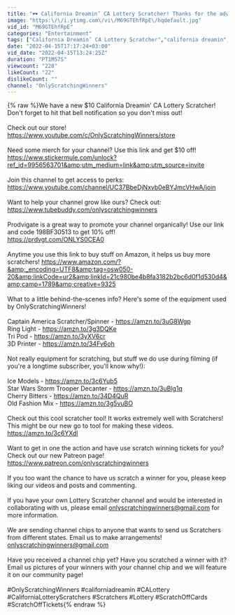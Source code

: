 ```yaml
---
title: "🕶 California Dreamin’ CA Lottery Scratcher! Thanks for the advice @scratcher king"
image: "https:\/\/i.ytimg.com\/vi\/M69GTEhfRpE\/hqdefault.jpg"
vid_id: "M69GTEhfRpE"
categories: "Entertainment"
tags: ["California Dreamin’ CA Lottery Scratcher","california dreamin","california dreamin scratcher"]
date: "2022-04-15T17:17:24+03:00"
vid_date: "2022-04-15T13:24:25Z"
duration: "PT1M57S"
viewcount: "228"
likeCount: "22"
dislikeCount: ""
channel: "OnlyScratchingWinners"
---
```

{% raw %}We have a new $10 California Dreamin' CA Lottery Scratcher!  Don't forget to hit that bell notification so you don't miss out!<br /><br />Check out our store! <a rel="nofollow" target="blank" href="https://www.youtube.com/c/OnlyScratchingWinners/store">https://www.youtube.com/c/OnlyScratchingWinners/store</a><br /><br />Need some merch for your channel?  Use this link and get $10 off! <a rel="nofollow" target="blank" href="https://www.stickermule.com/unlock?ref_id=9956563701&amp;utm_medium=link&amp;utm_source=invite">https://www.stickermule.com/unlock?ref_id=9956563701&amp;utm_medium=link&amp;utm_source=invite</a><br /><br />Join this channel to get access to perks:<br /><a rel="nofollow" target="blank" href="https://www.youtube.com/channel/UC37BbeDjNxvb0eBYJmcVHwA/join">https://www.youtube.com/channel/UC37BbeDjNxvb0eBYJmcVHwA/join</a><br /><br />Want to help your channel grow like ours? Check out: <a rel="nofollow" target="blank" href="https://www.tubebuddy.com/onlyscratchingwinners">https://www.tubebuddy.com/onlyscratchingwinners</a><br /><br />Prodvigate is a great way to promote your channel organically!  Use our link and code 198BF30513  to get 10% off!<br /><a rel="nofollow" target="blank" href="https://prdvgt.com/ONLYS0CEA0">https://prdvgt.com/ONLYS0CEA0</a><br /><br />Anytime you use this link to buy stuff on Amazon, it helps us buy more scratchers! <a rel="nofollow" target="blank" href="https://www.amazon.com/?&amp;_encoding=UTF8&amp;tag=osw050-20&amp;linkCode=ur2&amp;linkId=21c980be4b8fa3182b2bc6d0f1d530d4&amp;camp=1789&amp;creative=9325">https://www.amazon.com/?&amp;_encoding=UTF8&amp;tag=osw050-20&amp;linkCode=ur2&amp;linkId=21c980be4b8fa3182b2bc6d0f1d530d4&amp;camp=1789&amp;creative=9325</a><br /><br />What to a little behind-the-scenes info? Here's some of the equipment used by OnlyScratchingWinners!<br /><br />Captain America Scratcher/Spinner - <a rel="nofollow" target="blank" href="https://amzn.to/3uG8Wgp">https://amzn.to/3uG8Wgp</a><br />Ring Light - <a rel="nofollow" target="blank" href="https://amzn.to/3g3DQKe">https://amzn.to/3g3DQKe</a><br />Tri Pod - <a rel="nofollow" target="blank" href="https://amzn.to/3yXV6cr">https://amzn.to/3yXV6cr</a><br />3D Printer - <a rel="nofollow" target="blank" href="https://amzn.to/34Fv6oh">https://amzn.to/34Fv6oh</a><br /><br />Not really equipment for scratching, but stuff we do use during filming (if you're a longtime subscriber, you'll know why!):<br /><br />Ice Models - <a rel="nofollow" target="blank" href="https://amzn.to/3c6Yub5">https://amzn.to/3c6Yub5</a><br />Star Wars Storm Trooper Decanter - <a rel="nofollow" target="blank" href="https://amzn.to/3uBlg1q">https://amzn.to/3uBlg1q</a><br />Cherry Bitters - <a rel="nofollow" target="blank" href="https://amzn.to/34D4QuR">https://amzn.to/34D4QuR</a><br />Old Fashion Mix - <a rel="nofollow" target="blank" href="https://amzn.to/3g5vuBO">https://amzn.to/3g5vuBO</a><br /><br />Check out this cool scratcher tool!  It works extremely well with Scratchers!  This might be our new go to tool for making these videos. <a rel="nofollow" target="blank" href="https://amzn.to/3c6YXdl">https://amzn.to/3c6YXdl</a><br /><br />Want to get in one the action and have use scratch winning tickets for you?  Check out our new Patreon page!  <a rel="nofollow" target="blank" href="https://www.patreon.com/onlyscratchingwinners">https://www.patreon.com/onlyscratchingwinners</a><br /><br />If you too want the chance to have us scratch a winner for you, please keep liking our videos and posts and commenting.  <br /><br />If you have your own Lottery Scratcher channel and would be interested in collaborating with us, please email onlyscratchingwinners@gmail.com for more information.<br /><br />We are sending channel chips to anyone that wants to send us Scratchers from different states.  Email us to make arrangements! onlyscratchingwinners@gmail.com<br /><br />Have you received a channel chip yet?  Have you scratched a winner with it?  Email us pictures of your winners with your channel chip and we will feature it on our community page!<br /><br />#OnlyScratchingWinners #californiadreamin #CALottery #CaliforniaLotteryScratchers #Scratchers #Lottery #ScratchOffCards #ScratchOffTickets{% endraw %}
